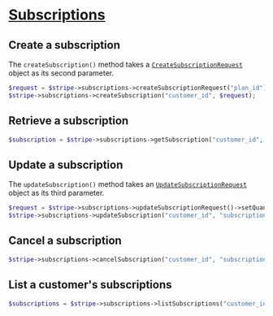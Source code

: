 # [Subscriptions](https://github.com/jlinn/stripe-api-php/blob/master/src/Api/Subscriptions.php)
## Create a subscription
The `createSubscription()` method takes a [`CreateSubscriptionRequest`](https://github.com/jlinn/stripe-api-php/blob/master/src/Request/Subscriptions/CreateSubscriptionRequest.php) object as its second parameter.
```php
$request = $stripe->subscriptions->createSubscriptionRequest("plan_id");
$stripe->subscriptions->createSubscription("customer_id", $request);
```

## Retrieve a subscription
```php
$subscription = $stripe->subscriptions->getSubscription("customer_id", "subscription_id");
```

## Update a subscription
The `updateSubscription()` method takes an [`UpdateSubscriptionRequest`](https://github.com/jlinn/stripe-api-php/blob/master/src/Request/Subscriptions/UpdateSubscriptionRequest.php) object as its third parameter.
```php
$request = $stripe->subscriptions->updateSubscriptionRequest()->setQuantity(2);
$stripe->subscriptions->updateSubscription("customer_id", "subscription_id", $request);
```

## Cancel a subscription
```php
$stripe->subscriptions->cancelSubscription("customer_id", "subscription_id");
```

## List a customer's subscriptions
```php
$subscriptions = $stripe->subscriptions->listSubscriptions("customer_id");
```